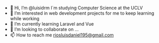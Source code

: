- 👋 Hi, I’m @luisidrm I´m studying Computer Science at the UCLV
- 👀 I’m interested in web development projects for me to keep learning while working
- 🌱 I’m currently learning Laravel and Vue
- 💞️ I’m looking to collaborate on ...
- 📫 How to reach me riosluisdaniel195@gmail.com

<!---
luisidrm/luisidrm is a ✨ special ✨ repository because its `README.md` (this file) appears on your GitHub profile.
You can click the Preview link to take a look at your changes.
--->
